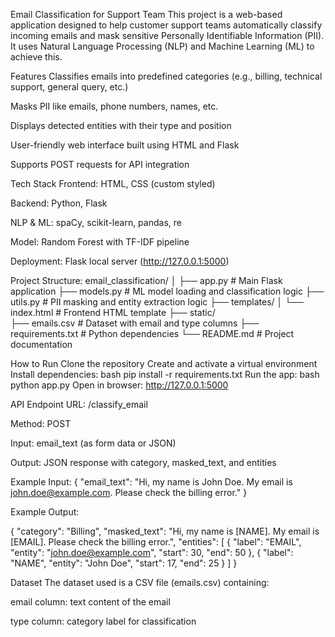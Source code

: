 Email Classification for Support Team
This project is a web-based application designed to help customer support teams automatically classify incoming emails and mask sensitive Personally Identifiable Information (PII). It uses Natural Language Processing (NLP) and Machine Learning (ML) to achieve this.

Features
Classifies emails into predefined categories (e.g., billing, technical support, general query, etc.)

Masks PII like emails, phone numbers, names, etc.

Displays detected entities with their type and position

User-friendly web interface built using HTML and Flask

Supports POST requests for API integration

Tech Stack
Frontend: HTML, CSS (custom styled)

Backend: Python, Flask

NLP & ML: spaCy, scikit-learn, pandas, re

Model: Random Forest with TF-IDF pipeline

Deployment: Flask local server (http://127.0.0.1:5000)

Project Structure:
email_classification/
│
├── app.py                # Main Flask application
├── models.py             # ML model loading and classification logic
├── utils.py              # PII masking and entity extraction logic
├── templates/
│   └── index.html        # Frontend HTML template
├── static/              
├── emails.csv            # Dataset with email and type columns
├── requirements.txt      # Python dependencies
└── README.md             # Project documentation

How to Run
Clone the repository
Create and activate a virtual environment
Install dependencies:
bash
pip install -r requirements.txt
Run the app:
bash
python app.py
Open in browser:
http://127.0.0.1:5000


API Endpoint
URL: /classify_email

Method: POST

Input: email_text (as form data or JSON)

Output: JSON response with category, masked_text, and entities

Example Input:
{
  "email_text": "Hi, my name is John Doe. My email is john.doe@example.com. Please check the billing error."
}

Example Output:

{
  "category": "Billing",
  "masked_text": "Hi, my name is [NAME]. My email is [EMAIL]. Please check the billing error.",
  "entities": [
    {
      "label": "EMAIL",
      "entity": "john.doe@example.com",
      "start": 30,
      "end": 50
    },
    {
      "label": "NAME",
      "entity": "John Doe",
      "start": 17,
      "end": 25
    }
  ]
}

Dataset
The dataset used is a CSV file (emails.csv) containing:

email column: text content of the email

type column: category label for classification